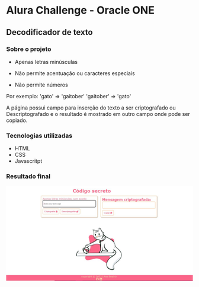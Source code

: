 # Alura Challenge - Oracle ONE

## Decodificador de texto

### Sobre o projeto

- Apenas letras minúsculas

- Não permite acentuação ou caracteres especiais
- Não permite números

Por exemplo:
'gato' => 'gaitober'
'gaitober' => 'gato'

A página possui campo para inserção do texto a ser criptografado ou Descriptografado e o resultado é mostrado em outro campo onde pode ser copiado.

### Tecnologias utilizadas

- HTML
- CSS
- Javascritpt

### Resultado final

![imagem](https://github.com/AnaBeat/Codificador-e-descodificador/blob/master/img/codsecreto.JPG)
